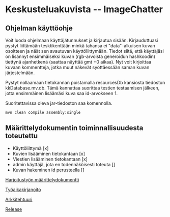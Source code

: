 # Keskusteluakuvista -- ImageChatter

## Ohjelman käyttöohje

Voit luoda ohjelmaan käyttäjätunnukset ja kirjautua sisään. Kirjauduttuasi pystyt liittämään tesktikenttään minkä tahansa ei "data"-alkuisen kuvan osoitteen ja näät sen avautuvan käyttöliittymään. Tiedot siitä, että käyttäjäsi on lisännyt ensimmäiseksi kuvan (rgb-arvoista generoidun hashkoodin) tiettynä ajanhetkenä (saattaa näyttää gmt +0 aikaa). Nyt voit kirjoittaa kuvaan kommentteja, jotka muut näkevät syöttäessään saman kuvan järjestelmään.

Pystyt nollaamaan tietokannan poistamalla resourcesDb kansiosta tiedoston kkDatabase.mv.db. Tämä kannattaa suorittaa testien testaamisen jälkeen, jotta ensimmäinen lisäämäsi kuva saa id-arvokseen 1.

Suoritettavissa oleva jar-tiedoston saa komennolla.

```
mvn clean compile assembly:single
```


## Määrittelydokumentin toiminnallisuudesta toteutettu

- Käyttöliittymä [x] 
- Kuvien lisääminen tietokantaan [x]
- Viestien lisääminen tietokantaan [x] 
- admin käyttäjä, jota en todennäköisesti toteuta []
- Kuvan hakeminen id perusteella []

[Harjoitustyön määrittelydokumentti](https://github.com/kallioaa/ot-harjoitustyo/blob/master/dokumentaatio/maarittelydokumentti.md)

[Työaikakirjanoito](https://github.com/kallioaa/ot-harjoitustyo/blob/master/dokumentaatio/työaikakirjanpito.md)

[Arkkitehtuuri](https://github.com/kallioaa/ot-harjoitustyo/blob/master/dokumentaatio/arkkitehtuuri.md)

[Release](https://github.com/kallioaa/ot-harjoitustyo/releases/tag/viikko5)

